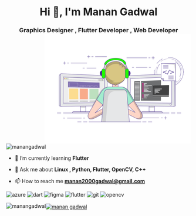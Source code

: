 <h1 align="center">Hi 👋, I'm Manan Gadwal</h1>
<h3 align="center">Graphics Designer , Flutter Developer , Web Developer 

<img align="right" alt="GIF" src="https://raw.githubusercontent.com/manangadwal/manangadwal/master/gif3.gif" width="400"/>
</h3>



<p align="left"> <img src="https://komarev.com/ghpvc/?username=manangadwal" alt="manangadwal" /> </p>


- 🌱 I’m currently learning **Flutter**

- 💬 Ask me about **Linux , Python, Flutter, OpenCV, C++**

- 📫 How to reach me **manan2000gadwal@gmail.com**

<p align="left"> <img src="https://www.vectorlogo.zone/logos/microsoft_azure/microsoft_azure-icon.svg" alt="azure" width="40" height="40"/>  <img src="https://www.vectorlogo.zone/logos/dartlang/dartlang-icon.svg" alt="dart" width="40" height="40"/> <img src="https://www.vectorlogo.zone/logos/figma/figma-icon.svg" alt="figma" width="40" height="40"/> <img src="https://www.vectorlogo.zone/logos/flutterio/flutterio-icon.svg" alt="flutter" width="40" height="40"/> <img src="https://www.vectorlogo.zone/logos/git-scm/git-scm-icon.svg" alt="git" width="40" height="40"/>  <img src="https://www.vectorlogo.zone/logos/opencv/opencv-icon.svg" alt="opencv" width="40" height="40"/>  </p><img align="left" src="https://github-readme-stats.vercel.app/api/top-langs/?username=manangadwal&layout=compact&hide=html" alt="manangadwal" </p>



<p align="centre">
<a href="https://www.linkedin.com/in/manan-gadwal-4b873b192/" target="blank"><img align="center" src="https://cdn.jsdelivr.net/npm/simple-icons@3.0.1/icons/linkedin.svg" alt="manan gadwal" height="20" width="20" /></a></p>

